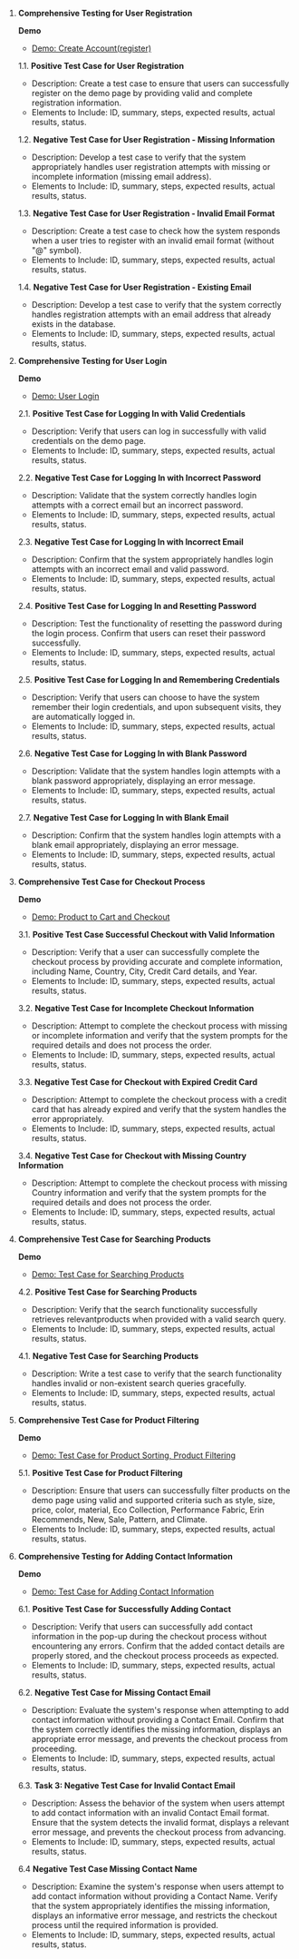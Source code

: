 1. **Comprehensive Testing for User Registration**

   **Demo**

   - [Demo: Create Account(register)](https://magento.softwaretestingboard.com/)

   1.1. **Positive Test Case for User Registration**

   - Description: Create a test case to ensure that users can successfully register on the demo page by providing valid and complete registration information.
   - Elements to Include: ID, summary, steps, expected results, actual results, status.

   1.2. **Negative Test Case for User Registration - Missing Information**

   - Description: Develop a test case to verify that the system appropriately handles user registration attempts with missing or incomplete information (missing email address).
   - Elements to Include: ID, summary, steps, expected results, actual results, status.

   1.3. **Negative Test Case for User Registration - Invalid Email Format**

   - Description: Create a test case to check how the system responds when a user tries to register with an invalid email format (without "@" symbol).
   - Elements to Include: ID, summary, steps, expected results, actual results, status.

   1.4. **Negative Test Case for User Registration - Existing Email**

   - Description: Develop a test case to verify that the system correctly handles registration attempts with an email address that already exists in the database.
   - Elements to Include: ID, summary, steps, expected results, actual results, status.

2. **Comprehensive Testing for User Login**

   **Demo**

   - [Demo: User Login](https://magento.softwaretestingboard.com/)

   2.1. **Positive Test Case for Logging In with Valid Credentials**
   - Description: Verify that users can log in successfully with valid credentials on the demo page.
   - Elements to Include: ID, summary, steps, expected results, actual results, status.

   2.2. **Negative Test Case for Logging In with Incorrect Password**
   - Description: Validate that the system correctly handles login attempts with a correct email but an incorrect password.
   - Elements to Include: ID, summary, steps, expected results, actual results, status.

   2.3. **Negative Test Case for Logging In with Incorrect Email**
   - Description: Confirm that the system appropriately handles login attempts with an incorrect email and valid password.
   - Elements to Include: ID, summary, steps, expected results, actual results, status.

   2.4. **Positive Test Case for Logging In and Resetting Password**
   - Description: Test the functionality of resetting the password during the login process. Confirm that users can reset their password successfully.
   - Elements to Include: ID, summary, steps, expected results, actual results, status.

   2.5. **Positive Test Case for Logging In and Remembering Credentials**
   - Description: Verify that users can choose to have the system remember their login credentials, and upon subsequent visits, they are automatically logged in.
   - Elements to Include: ID, summary, steps, expected results, actual results, status.

   2.6. **Negative Test Case for Logging In with Blank Password**
   - Description: Validate that the system handles login attempts with a blank password appropriately, displaying an error message.
   - Elements to Include: ID, summary, steps, expected results, actual results, status.

   2.7. **Negative Test Case for Logging In with Blank Email**
   - Description: Confirm that the system handles login attempts with a blank email appropriately, displaying an error message.
   - Elements to Include: ID, summary, steps, expected results, actual results, status.

3. **Comprehensive Test Case for Checkout Process**

   **Demo**

   - [Demo: Product to Cart and Checkout](https://www.demoblaze.com/index.html)

   3.1. **Positive Test Case Successful Checkout with Valid Information**

   - Description: Verify that a user can successfully complete the checkout process by providing accurate and complete information, including Name, Country, City, Credit Card details, and Year.
   - Elements to Include: ID, summary, steps, expected results, actual results, status.

   3.2. **Negative Test Case for Incomplete Checkout Information**

   - Description: Attempt to complete the checkout process with missing or incomplete information and verify that the system prompts for the required details and does not process the order.
   - Elements to Include: ID, summary, steps, expected results, actual results, status.

   3.3. **Negative Test Case for Checkout with Expired Credit Card**

   - Description: Attempt to complete the checkout process with a credit card that has already expired and verify that the system handles the error appropriately.
   - Elements to Include: ID, summary, steps, expected results, actual results, status.

   3.4. **Negative Test Case for Checkout with Missing Country Information**

   - Description: Attempt to complete the checkout process with missing Country information and verify that the system prompts for the required details and does not process the order.
   - Elements to Include: ID, summary, steps, expected results, actual results, status.

4. **Comprehensive Test Case for Searching Products**

   **Demo**

   - [Demo: Test Case for Searching Products](https://automationbookstore.dev/)

   4.2. **Positive Test Case for Searching Products**
      - Description: Verify that the search functionality successfully retrieves relevantproducts when provided with a valid search query.
      - Elements to Include: ID, summary, steps, expected results, actual results, status.

   4.1. **Negative Test Case for Searching Products**
      - Description: Write a test case to verify that the search functionality handles invalid or non-existent search queries gracefully.
      - Elements to Include: ID, summary, steps, expected results, actual results, status.

5. **Comprehensive Test Case for Product Filtering**

   **Demo**

   - [Demo: Test Case for Product Sorting, Product Filtering](https://magento.softwaretestingboard.com/)

   5.1. **Positive Test Case for Product Filtering**

   - Description: Ensure that users can successfully filter products on the demo page using valid and supported criteria such as style, size, price, color, material, Eco Collection, Performance Fabric, Erin Recommends, New, Sale, Pattern, and Climate.
   - Elements to Include: ID, summary, steps, expected results, actual results, status.

6. **Comprehensive Testing for Adding Contact Information**

   **Demo**

   - [Demo: Test Case for Adding Contact Information](https://www.demoblaze.com/index.html)

   6.1. **Positive Test Case for Successfully Adding Contact**

   - Description: Verify that users can successfully add contact information in the pop-up during the checkout process without encountering any errors. Confirm that the added contact details are properly stored, and the checkout process proceeds as expected.
   - Elements to Include: ID, summary, steps, expected results, actual results, status.

   6.2. **Negative Test Case for Missing Contact Email**

   - Description: Evaluate the system's response when attempting to add contact information without providing a Contact Email. Confirm that the system correctly identifies the missing information, displays an appropriate error message, and prevents the checkout process from proceeding.
   - Elements to Include: ID, summary, steps, expected results, actual results, status.

   6.3. **Task 3: Negative Test Case for Invalid Contact Email**

   - Description: Assess the behavior of the system when users attempt to add contact information with an invalid Contact Email format. Ensure that the system detects the invalid format, displays a relevant error message, and prevents the checkout process from advancing.
   - Elements to Include: ID, summary, steps, expected results, actual results, status.

   6.4 **Negative Test Case Missing Contact Name**

   - Description: Examine the system's response when users attempt to add contact information without providing a Contact Name. Verify that the system appropriately identifies the missing information, displays an informative error message, and restricts the checkout process until the required information is provided.
   - Elements to Include: ID, summary, steps, expected results, actual results, status.
